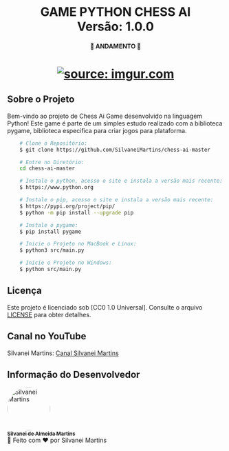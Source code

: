 <h1 align="center">
    GAME PYTHON CHESS AI
    <br />
    Versão: 1.0.0
</h1>

<h4 align="center">
    🚀 ANDAMENTO 🚀
</h4>

<h1 align="center">
    <a href="https://imgur.com/PoqhQ2T"><img src="https://i.imgur.com/PoqhQ2T.png" title="source: imgur.com" /></a>
    <br />
</h1>

## Sobre o Projeto

Bem-vindo ao projeto de Chess Ai Game desenvolvido na linguagem Python! Este game é parte de um simples estudo realizado com a biblioteca pygame, biblioteca especifica para criar jogos para plataforma.


```bash
    # Clone o Repositório:
    $ git clone https://github.com/SilvaneiMartins/chess-ai-master

    # Entre no Diretório:
    cd chess-ai-master

    # Instale o python, acesso o site e instala a versão mais recente:
    $ https://www.python.org

    # Instale o pip, acesso o site e instala a versão mais recente:
    $ https://pypi.org/project/pip/
    $ python -m pip install --upgrade pip

    # Instale o pygame:
    $ pip install pygame

    # Inicie o Projeto no MacBook e Linux:
    $ python3 src/main.py

    # Inicie o Projeto no Windows:
    $ python src/main.py
```

## Licença

Este projeto é licenciado sob [CC0 1.0 Universal]. Consulte o arquivo [LICENSE]( https://github.com/SilvaneiMartins/sam-fitness/blob/master/LICENSE) para obter detalhes.

## Canal no YouTube

Silvanei Martins: [Canal Silvanei Martins](https://www.youtube.com/channel/UCmYDvec1_liMzbQcbXtuLmg/videos)

## Informação do Desenvolvedor

<a href="https://github.com/SilvaneiMartins">
    <img
        style="border-radius:50%"
        src="https://github.com/SilvaneiMartins.png"
        width="100px;"
        alt="Silvanei Martins"
    />
    <br />
    <sub>
        <b>Silvanei de Almeida Martins</b>
    </sub>
</a>
     <a href="https://github.com/SilvaneiMartins" title="Silvanei martins" >
 </a>
<br />
🚀 Feito com ❤️ por Silvanei Martins
